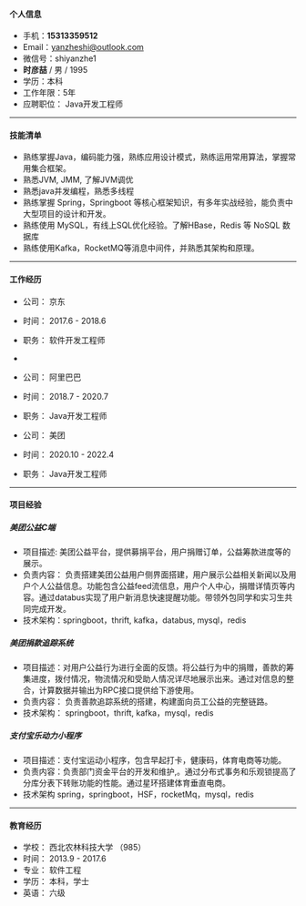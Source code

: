 #### 个人信息

- 手机：**15313359512**
- Email：yanzheshi@outlook.com 
- 微信号：shiyanzhe1
- **时彦喆** / 男 / 1995 
- 学历：本科
- 工作年限：5年
- 应聘职位： Java开发工程师

---

#### 技能清单

* 熟练掌握Java，编码能力强，熟练应用设计模式，熟练运用常用算法，掌握常用集合框架。
* 熟悉JVM, JMM, 了解JVM调优
* 熟悉java并发编程，熟悉多线程
* 熟练掌握 Spring，Springboot 等核心框架知识，有多年实战经验，能负责中大型项目的设计和开发。
* 熟练使用 MySQL，有线上SQL优化经验。了解HBase，Redis 等 NoSQL 数据库
* 熟练使用Kafka，RocketMQ等消息中间件，并熟悉其架构和原理。

---

#### 工作经历

- 公司： 京东

- 时间： 2017.6 - 2018.6

- 职务： 软件开发工程师

- 

- 公司： 阿里巴巴

- 时间： 2018.7 - 2020.7

- 职务： Java开发工程师

- 公司： 美团

- 时间： 2020.10 - 2022.4

- 职务： Java开发工程师

--- 

#### 项目经验

##### 美团公益C端

* 项目描述: 美团公益平台，提供募捐平台，用户捐赠订单，公益筹款进度等的展示。
* 负责内容： 负责搭建美团公益用户侧界面搭建，用户展示公益相关新闻以及用户个人公益信息。功能包含公益feed流信息，用户个人中心，捐赠详情页等内容。通过databus实现了用户新消息快速提醒功能。带领外包同学和实习生共同完成开发。
* 技术架构：springboot，thrift, kafka，databus, mysql，redis

##### 美团捐款追踪系统

* 项目描述：对用户公益行为进行全面的反馈。将公益行为中的捐赠，善款的筹集进度，拨付情况，物流情况和受助人情况详尽地展示出来。通过对信息的整合，计算数据并输出为RPC接口提供给下游使用。
* 负责内容： 负责善款追踪系统的搭建，构建面向员工公益的完整链路。
* 技术架构： springboot，thrift, kafka，mysql，redis

##### 支付宝乐动力小程序

* 项目描述：支付宝运动小程序，包含早起打卡，健康码，体育电商等功能。
* 负责内容：负责部门资金平台的开发和维护,。通过分布式事务和乐观锁提高了分库分表下转账功能的性能。通过星环搭建体育垂直电商。
* 技术架构   spring，springboot，HSF，rocketMq，mysql，redis

---

#### 教育经历

- 学校： 西北农林科技大学 （985）
- 时间： 2013.9 - 2017.6
- 专业： 软件工程
- 学历： 本科，学士
- 英语： 六级
